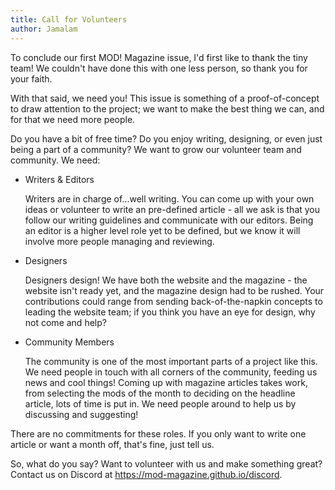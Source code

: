 ```yaml
---
title: Call for Volunteers
author: Jamalam
---
```


To conclude our first MOD! Magazine issue, I'd first like to thank the tiny
team! We couldn't have done this with one less person, so thank you for your
faith.

With that said, we need you! This issue is something of a proof-of-concept to
draw attention to the project; we want to make the best thing we can, and for
that we need more people.

Do you have a bit of free time? Do you enjoy writing, designing, or even just being a
part of a community? We want to grow our volunteer team and community. We need:

- Writers & Editors

  Writers are in charge of...well writing. You can come up with your own ideas
  or volunteer to write an pre-defined article - all we ask is that you follow our
  writing guidelines and communicate with our editors. Being an editor is a
  higher level role yet to be defined, but we know it will involve more people
  managing and reviewing.

- Designers

  Designers design! We have both the website and the magazine - the website
  isn't ready yet, and the magazine design had to be rushed. Your contributions
  could range from sending back-of-the-napkin concepts to leading the website
  team; if you think you have an eye for design, why not come and help?

- Community Members

  The community is one of the most important parts of a project like this. 
  We need people in touch with all corners of the community, feeding us news and
  cool things! Coming up with magazine articles takes work, from selecting the
  mods of the month to deciding on the headline article, lots of time is put in.
  We need people around to help us by discussing and suggesting!

There are no commitments for these roles. If you only want to write one article
or want a month off, that's fine, just tell us.

So, what do you say? Want to volunteer with us and make something great? Contact
us on Discord at https://mod-magazine.github.io/discord.
